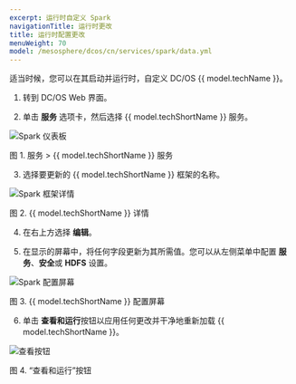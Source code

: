 ```yaml
---
excerpt: 运行时自定义 Spark
navigationTitle: 运行时更改
title: 运行时配置更改
menuWeight: 70
model: /mesosphere/dcos/cn/services/spark/data.yml
---
```


适当时候，您可以在其启动并运行时，自定义 DC/OS {{ model.techName }}。

1. 转到 DC/OS Web 界面。

2. 单击 **服务** 选项卡，然后选择 {{ model.techShortName }} 服务。

![Spark 仪表板](/mesosphere/dcos/cn/services/img/spark-dashboard.png)

图 1. 服务 > {{ model.techShortName }} 服务

3. 选择要更新的 {{ model.techShortName }} 框架的名称。

![Spark 框架详情](/mesosphere/dcos/cn/services/img/spark-framework-details.png)

图 2. {{ model.techShortName }} 详情

4. 在右上方选择 **编辑**。

5. 在显示的屏幕中，将任何字段更新为其所需值。您可以从左侧菜单中配置 **服务**、**安全**或 **HDFS** 设置。

![Spark 配置屏幕](/mesosphere/dcos/cn/services/img/spark-config-properties.png)

图 3. {{ model.techShortName }} 配置屏幕

6. 单击 **查看和运行**按钮以应用任何更改并干净地重新加载 {{ model.techShortName }}。

![查看按钮](/mesosphere/dcos/cn/services/img/review-and-run-button.png)

图 4. “查看和运行”按钮


